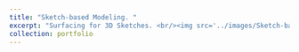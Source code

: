 ```yaml
---
title: "Sketch-based Modeling. "
excerpt: "Surfacing for 3D Sketches. <br/><img src='../images/Sketch-based-Modeling.png'>"
collection: portfolio
---
```

